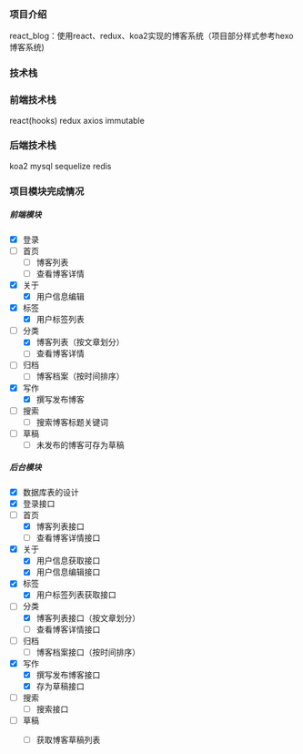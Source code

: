 ### 项目介绍
react_blog：使用react、redux、koa2实现的博客系统（项目部分样式参考hexo博客系统)

### 技术栈

### 前端技术栈
react(hooks)
redux
axios
immutable

### 后端技术栈
koa2 
mysql 
sequelize
redis

### 项目模块完成情况

##### 前端模块
- [x] 登录
- [ ] 首页
  - [ ] 博客列表
  - [ ] 查看博客详情
- [x] 关于
  - [x] 用户信息编辑
- [x] 标签
  - [x] 用户标签列表
- [ ] 分类
  - [x] 博客列表（按文章划分）
  - [ ] 查看博客详情
- [ ] 归档
  - [ ] 博客档案（按时间排序） 
- [x] 写作
  - [x] 撰写发布博客
- [ ] 搜索
  - [ ] 搜索博客标题关键词
- [ ] 草稿
  - [ ] 未发布的博客可存为草稿

 ##### 后台模块
- [x] 数据库表的设计
- [x] 登录接口
- [ ] 首页
  - [x] 博客列表接口
  - [ ] 查看博客详情接口
- [x] 关于
  - [x] 用户信息获取接口
  - [x] 用户信息编辑接口
- [x] 标签
  - [x] 用户标签列表获取接口
- [ ] 分类
  - [x] 博客列表接口（按文章划分）
  - [ ] 查看博客详情接口
- [ ] 归档
  - [ ] 博客档案接口（按时间排序） 
- [x] 写作
  - [x] 撰写发布博客接口
  - [x] 存为草稿接口
- [ ] 搜索
  - [ ] 搜索接口
- [ ] 草稿
  - [ ] 获取博客草稿列表

 
